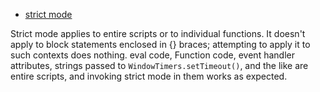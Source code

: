 - [strict mode](https://developer.mozilla.org/en-US/docs/Web/JavaScript/Reference/Strict_mode)

Strict mode applies to entire scripts or to individual functions. 
It doesn't apply to block statements enclosed in {} braces; attempting to apply it to such contexts does nothing. 
eval code, Function code, event handler attributes, strings passed to `WindowTimers.setTimeout()`, and the like are entire scripts, and invoking strict mode in them works as expected.
